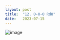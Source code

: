 ```yaml
---
layout: post
title:  "12. O-O-O Rd8"
date:   2023-07-15
---
```


![image]({{site.url}}/assets/meetup_photos/2023-07-15.jpg)
